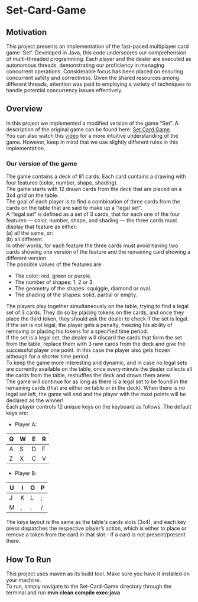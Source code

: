 # Set-Card-Game

## Motivation
This project presents an implementation of the fast-paced multiplayer card game 'Set'. Developed in Java, this code underscores our comprehension of multi-threaded programming. Each player and the dealer are executed as autonomous threads, demonstrating our proficiency in managing concurrent operations.
Considerable focus has been placed on ensuring concurrent safety and correctness. Given the shared resources among different threads, attention was paid to employing a variety of techniques to handle potential concurrency issues effectively.

## Overview
In this project we implemented a modified version of the game “Set”.
A description of the original game can be found here: [Set Card Game](https://en.wikipedia.org/wiki/Set_(card_game)). <br/>
You can also watch this [video](https://www.youtube.com/watch?v=NzXDfSFQ1c0) for a more intuitive understanding of the game.
However, keep in mind that we use slightly different rules in this implementation.
### Our version of the game
The game contains a deck of 81 cards. Each card contains a drawing with four features (color,
number, shape, shading). <br/>
The game starts with 12 drawn cards from the deck that are placed on a 3x4 grid on the table. <br/>
The goal of each player is to find a combination of three cards from the cards on the table that
are said to make up a “legal set”. <br/>
A “legal set” is defined as a set of 3 cards, that for each one of the four features — color,
number, shape, and shading — the three cards must display that feature as either: <br/> (a) all the
same, or: <br/> (b) all different. <br/> In other words, for each feature the three cards must avoid having
two cards showing one version of the feature and the remaining card showing a different
version. <br/>
The possible values of the features are:
+ The color: red, green or purple.
+ The number of shapes: 1, 2 or 3.
+ The geometry of the shapes: squiggle, diamond or oval.
+ The shading of the shapes: solid, partial or empty.

The players play together simultaneously on the table, trying to find a legal set of 3 cards. They
do so by placing tokens on the cards, and once they place the third token, they should ask the
dealer to check if the set is legal. <br/>
If the set is not legal, the player gets a penalty, freezing his ability of removing or placing his
tokens for a specified time period. <br/>
If the set is a legal set, the dealer will discard the cards that form the set from the table, replace
them with 3 new cards from the deck and give the successful player one point. In this case the
player also gets frozen although for a shorter time period. <br/>
To keep the game more interesting and dynamic, and in case no legal sets are currently available
on the table, once every minute the dealer collects all the cards from the table, reshuffles the
deck and draws them anew. <br/>
The game will continue for as long as there is a legal set to be found in the remaining cards (that are
either on table or in the deck). When there is no legal set left, the game will end and the player
with the most points will be declared as the winner! <br/>
Each player controls 12 unique keys on the keyboard as follows. The default keys are:
+ Player A: 

| Q | W | E | R |
| - | - | - | - |
| A | S | D | F |
| Z | X | C | V |

+ Player B:

| U | I | O | P |
| - | - | - | - |
| J | K | L | ; |
| M | , | . | / |

The keys layout is the same as the table's cards slots (3x4), and each key press dispatches the
respective player’s action, which is either to place or remove a token from the card in that slot -
if a card is not present/present there.


## How To Run
This project uses maven as its build tool. Make sure you have it installed on your machine. <br/>
To run, simply navigate to the Set-Card-Game directory through the terminal and run **mvn clean compile exec:java**